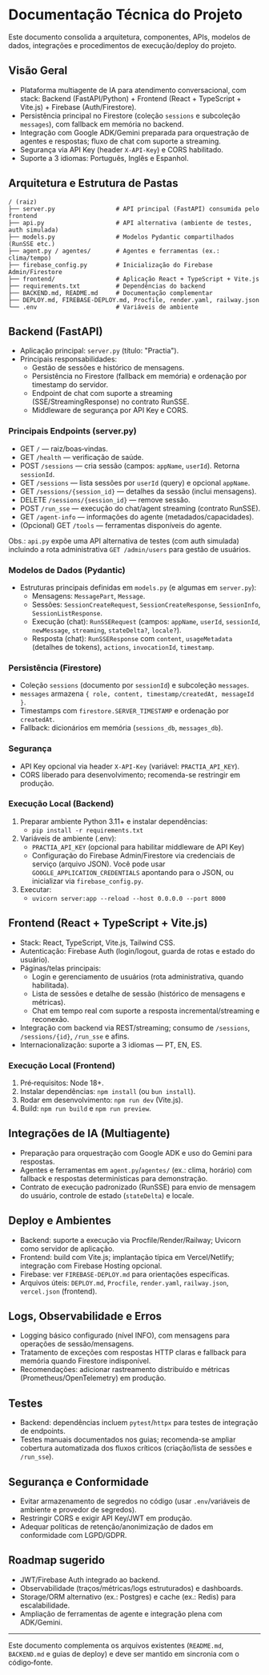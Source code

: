 # Documentação Técnica do Projeto

Este documento consolida a arquitetura, componentes, APIs, modelos de dados, integrações e procedimentos de execução/deploy do projeto.

## Visão Geral
- Plataforma multiagente de IA para atendimento conversacional, com stack: Backend (FastAPI/Python) + Frontend (React + TypeScript + Vite.js) + Firebase (Auth/Firestore).
- Persistência principal no Firestore (coleção `sessions` e subcoleção `messages`), com fallback em memória no backend.
- Integração com Google ADK/Gemini preparada para orquestração de agentes e respostas; fluxo de chat com suporte a streaming.
- Segurança via API Key (header `X-API-Key`) e CORS habilitado.
- Suporte a 3 idiomas: Português, Inglês e Espanhol.

## Arquitetura e Estrutura de Pastas
```
/ (raiz)
├── server.py                 # API principal (FastAPI) consumida pelo frontend
├── api.py                    # API alternativa (ambiente de testes, auth simulada)
├── models.py                 # Modelos Pydantic compartilhados (RunSSE etc.)
├── agent.py / agentes/       # Agentes e ferramentas (ex.: clima/tempo)
├── firebase_config.py        # Inicialização do Firebase Admin/Firestore
├── frontend/                 # Aplicação React + TypeScript + Vite.js
├── requirements.txt          # Dependências do backend
├── BACKEND.md, README.md     # Documentação complementar
├── DEPLOY.md, FIREBASE-DEPLOY.md, Procfile, render.yaml, railway.json
└── .env                      # Variáveis de ambiente
```

## Backend (FastAPI)
- Aplicação principal: `server.py` (título: "Practia").
- Principais responsabilidades:
  - Gestão de sessões e histórico de mensagens.
  - Persistência no Firestore (fallback em memória) e ordenação por timestamp do servidor.
  - Endpoint de chat com suporte a streaming (SSE/StreamingResponse) no contrato RunSSE.
  - Middleware de segurança por API Key e CORS.

### Principais Endpoints (server.py)
- GET `/` — raiz/boas‑vindas.
- GET `/health` — verificação de saúde.
- POST `/sessions` — cria sessão (campos: `appName`, `userId`). Retorna `sessionId`.
- GET `/sessions` — lista sessões por `userId` (query) e opcional `appName`.
- GET `/sessions/{session_id}` — detalhes da sessão (inclui mensagens).
- DELETE `/sessions/{session_id}` — remove sessão.
- POST `/run_sse` — execução do chat/agent streaming (contrato RunSSE).
- GET `/agent-info` — informações do agente (metadados/capacidades).
- (Opcional) GET `/tools` — ferramentas disponíveis do agente.

Obs.: `api.py` expõe uma API alternativa de testes (com auth simulada) incluindo a rota administrativa `GET /admin/users` para gestão de usuários.

### Modelos de Dados (Pydantic)
- Estruturas principais definidas em `models.py` (e algumas em `server.py`):
  - Mensagens: `MessagePart`, `Message`.
  - Sessões: `SessionCreateRequest`, `SessionCreateResponse`, `SessionInfo`, `SessionListResponse`.
  - Execução (chat): `RunSSERequest` (campos: `appName`, `userId`, `sessionId`, `newMessage`, `streaming`, `stateDelta?`, `locale?`).
  - Resposta (chat): `RunSSEResponse` com `content`, `usageMetadata` (detalhes de tokens), `actions`, `invocationId`, `timestamp`.

### Persistência (Firestore)
- Coleção `sessions` (documento por `sessionId`) e subcoleção `messages`.
- `messages` armazena `{ role, content, timestamp/createdAt, messageId }`.
- Timestamps com `firestore.SERVER_TIMESTAMP` e ordenação por `createdAt`.
- Fallback: dicionários em memória (`sessions_db`, `messages_db`).

### Segurança
- API Key opcional via header `X-API-Key` (variável: `PRACTIA_API_KEY`).
- CORS liberado para desenvolvimento; recomenda-se restringir em produção.

### Execução Local (Backend)
1) Preparar ambiente Python 3.11+ e instalar dependências:
   - `pip install -r requirements.txt`
2) Variáveis de ambiente (.env):
   - `PRACTIA_API_KEY` (opcional para habilitar middleware de API Key)
   - Configuração do Firebase Admin/Firestore via credenciais de serviço (arquivo JSON). Você pode usar `GOOGLE_APPLICATION_CREDENTIALS` apontando para o JSON, ou inicializar via `firebase_config.py`.
3) Executar:
   - `uvicorn server:app --reload --host 0.0.0.0 --port 8000`


## Frontend (React + TypeScript + Vite.js)
- Stack: React, TypeScript, Vite.js, Tailwind CSS.
- Autenticação: Firebase Auth (login/logout, guarda de rotas e estado do usuário).
- Páginas/telas principais:
  - Login e gerenciamento de usuários (rota administrativa, quando habilitada).
  - Lista de sessões e detalhe de sessão (histórico de mensagens e métricas).
  - Chat em tempo real com suporte a resposta incremental/streaming e reconexão.
- Integração com backend via REST/streaming; consumo de `/sessions`, `/sessions/{id}`, `/run_sse` e afins.
- Internacionalização: suporte a 3 idiomas — PT, EN, ES.

### Execução Local (Frontend)
1) Pré‑requisitos: Node 18+.
2) Instalar dependências: `npm install` (ou `bun install`).
3) Rodar em desenvolvimento: `npm run dev` (Vite.js).
4) Build: `npm run build` e `npm run preview`.


## Integrações de IA (Multiagente)
- Preparação para orquestração com Google ADK e uso do Gemini para respostas.
- Agentes e ferramentas em `agent.py`/`agentes/` (ex.: clima, horário) com fallback e respostas determinísticas para demonstração.
- Contrato de execução padronizado (RunSSE) para envio de mensagem do usuário, controle de estado (`stateDelta`) e locale.

## Deploy e Ambientes
- Backend: suporte a execução via Procfile/Render/Railway; Uvicorn como servidor de aplicação.
- Frontend: build com Vite.js; implantação típica em Vercel/Netlify; integração com Firebase Hosting opcional.
- Firebase: ver `FIREBASE-DEPLOY.md` para orientações específicas.
- Arquivos úteis: `DEPLOY.md`, `Procfile`, `render.yaml`, `railway.json`, `vercel.json` (frontend).

## Logs, Observabilidade e Erros
- Logging básico configurado (nível INFO), com mensagens para operações de sessão/mensagens.
- Tratamento de exceções com respostas HTTP claras e fallback para memória quando Firestore indisponível.
- Recomendações: adicionar rastreamento distribuído e métricas (Prometheus/OpenTelemetry) em produção.

## Testes
- Backend: dependências incluem `pytest`/`httpx` para testes de integração de endpoints.
- Testes manuais documentados nos guias; recomenda-se ampliar cobertura automatizada dos fluxos críticos (criação/lista de sessões e `/run_sse`).

## Segurança e Conformidade
- Evitar armazenamento de segredos no código (usar `.env`/variáveis de ambiente e provedor de segredos).
- Restringir CORS e exigir API Key/JWT em produção.
- Adequar políticas de retenção/anonimização de dados em conformidade com LGPD/GDPR.

## Roadmap sugerido
- JWT/Firebase Auth integrado ao backend.
- Observabilidade (traços/métricas/logs estruturados) e dashboards.
- Storage/ORM alternativo (ex.: Postgres) e cache (ex.: Redis) para escalabilidade.
- Ampliação de ferramentas de agente e integração plena com ADK/Gemini.

---
Este documento complementa os arquivos existentes (`README.md`, `BACKEND.md` e guias de deploy) e deve ser mantido em sincronia com o código‑fonte.